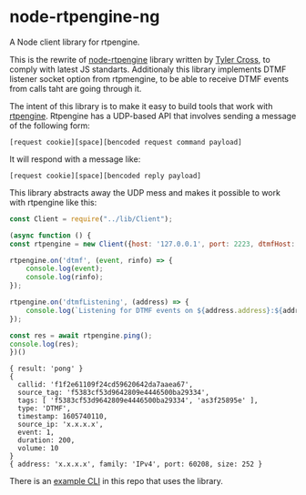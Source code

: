 node-rtpengine-ng
==============
A Node client library for rtpengine.

This is the rewrite of [node-rtpengine](https://github.com/wtcross/node-rtpengine) library written by [Tyler Cross](https://github.com/wtcross), to comply with latest JS standarts.
Additionaly this library implements DTMF listener socket option from rtpmengine, to be able to receive DTMF events from calls taht are going through it.

The intent of this library is to make it easy to build tools that work with [rtpengine](https://github.com/sipwise/rtpengine). Rtpengine has a UDP-based API that involves sending a message of the following form:

`[request cookie][space][bencoded request command payload]`

It will respond with a message like:

`[request cookie][space][bencoded reply payload]`

This library abstracts away the UDP mess and makes it possible to work with rtpengine like this:
```javascript
const Client = require("../lib/Client");

(async function () {
const rtpengine = new Client({host: '127.0.0.1', port: 2223, dtmfHost: '0.0.0.0', dtmfPort: 7901});

rtpengine.on('dtmf', (event, rinfo) => {
	console.log(event);
	console.log(rinfo);
});

rtpengine.on('dtmfListening', (address) => {
	console.log(`Listening for DTMF events on ${address.address}:${address.port}`);
});

const res = await rtpengine.ping();
console.log(res);
})()
```

```
{ result: 'pong' }
{
  callid: 'f1f2e61109f24cd59620642da7aaea67',
  source_tag: 'f5383cf53d9642809e4446500ba29334',
  tags: [ 'f5383cf53d9642809e4446500ba29334', 'as3f25895e' ],
  type: 'DTMF',
  timestamp: 1605740110,
  source_ip: 'x.x.x.x',
  event: 1,
  duration: 200,
  volume: 10
}
{ address: 'x.x.x.x', family: 'IPv4', port: 60208, size: 252 }
```

There is an [example CLI](bin/rtpengine) in this repo that uses the library.
